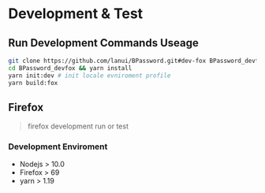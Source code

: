 # Development & Test

## Run Development Commands Useage

```bash
git clone https://github.com/lanui/BPassword.git#dev-fox BPassword_devfox
cd BPassword_devfox && yarn install
yarn init:dev # init locale evniroment profile
yarn build:fox
```

## Firefox

> firefox development run or test

### Development Enviroment

- Nodejs > 10.0
- Firefox > 69
- yarn > 1.19
